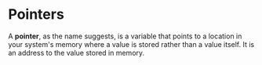 # Pointers

A **pointer**, as the name suggests, is a variable that points to a location in your system's memory where a value is stored rather than a value itself. It is an address to the value stored in memory.

